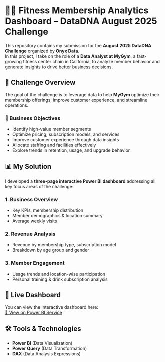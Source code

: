 # 🏋️‍♂️ Fitness Membership Analytics Dashboard – DataDNA August 2025 Challenge

This repository contains my submission for the **August 2025 DataDNA Challenge** organized by **Onyx Data**.  
In this project, I take on the role of a **Data Analyst at MyGym**, a fast-growing fitness center chain in California, to analyze member behavior and generate insights to drive better business decisions.

## 📌 Challenge Overview

The goal of the challenge is to leverage data to help **MyGym** optimize their membership offerings, improve customer experience, and streamline operations.

### 🎯 Business Objectives

- Identify high-value member segments
- Optimize pricing, subscription models, and services
- Improve customer experience through data insights
- Allocate staffing and facilities effectively
- Explore trends in retention, usage, and upgrade behavior

## 📊 My Solution

I developed a **three-page interactive Power BI dashboard** addressing all key focus areas of the challenge:

### 1. Business Overview  
- Key KPIs, membership distribution  
- Member demographics & location summary  
- Average weekly visits  

### 2. Revenue Analysis  
- Revenue by membership type, subscription model  
- Breakdown by age group and gender  

### 3. Member Engagement  
- Usage trends and location-wise participation  
- Personal training & drink subscription analysis  

## 🔗 Live Dashboard

You can view the interactive dashboard here:  
[🔗 View on Power BI Service](https://app.powerbi.com/reportEmbed?reportId=3e4f1046-e3d9-47cf-939e-dcb5fb148440&autoAuth=true&ctid=c6e549b3-5f45-4032-aae9-d4244dc5b2c4)

## 🛠 Tools & Technologies

- **Power BI** (Data Visualization)
- **Power Query** (Data Transformation)
- **DAX** (Data Analysis Expressions)


